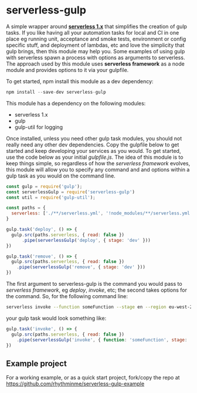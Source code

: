 # serverless-gulp
A simple wrapper around **[serverless 1.x](https://serverless.com)** that simplifies the creation of gulp tasks. If you like having all your automation tasks for local and CI in one place eg running unit, acceptance and smoke tests, environment or config specific stuff, and deployment of lambdas, etc and love the simplicity that gulp brings, then this module may help you.
Some examples of using gulp with serverless spawn a process with options as arguments to serverless. The approach used by this module uses **serverless framework** as a node module and provides options to it via your gulpfile.

To get started, npm install this module as a dev dependency:

```javascript
npm install --save-dev serverless-gulp
```

This module has a dependency on the following modules:

* serverless 1.x
* gulp
* gulp-util for logging

Once installed, unless you need other gulp task modules, you should not really need any other dev dependencies. Copy the gulpfile below to get started and keep developing your services as you would.
To get started, use the code below as your initial *gulpfile.js*. The idea of this module is to keep things simple, so regardless of how the *serverless framework* evolves, this module will allow you to specify any command and and options within a gulp task as you would on the command line.

```javascript
const gulp = require('gulp');
const serverlessGulp = require('serverless-gulp')
const util = require('gulp-util');

const paths = {
  serverless: ['./**/serverless.yml', '!node_modules/**/serverless.yml']
}

gulp.task('deploy', () => {
  gulp.src(paths.serverless, { read: false })
      .pipe(serverlessGulp('deploy', { stage: 'dev' }))
})

gulp.task('remove', () => {
  gulp.src(paths.serverless, { read: false })
    .pipe(serverlessGulp('remove', { stage: 'dev' }))
})
```

The first argument to serverless-gulp is the command you would pass to *serverless framework*, eg *deploy*, *invoke*, etc; the second takes options for the command. So, for the following command line:

```bash
serverless invoke --function someFunction --stage en --region eu-west-2
```

your gulp task would look something like:

```javascript
gulp.task('invoke', () => {
  gulp.src(paths.serverless, { read: false })
    .pipe(serverlessGulp('invoke', { function: 'someFunction', stage: 'en', region: 'eu-west-1' }))
})
```
## Example project

For a working example, or as a quick start project, fork/copy the repo at https://github.com/rhythminme/serverless-gulp-example
